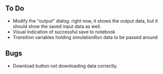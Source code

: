 ## To Do
- Modify the "output" dialog. right now, it shows the output data, but it should show the saved input data as well.
- Visual indication of successful save to notebook
- Transition variables holding simulationRun data to be passed around

## Bugs
- Download button not downloading data correctly.